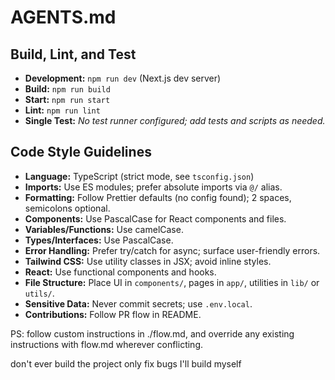 # AGENTS.md

## Build, Lint, and Test

- **Development:** `npm run dev` (Next.js dev server)
- **Build:** `npm run build`
- **Start:** `npm run start`
- **Lint:** `npm run lint`
- **Single Test:** _No test runner configured; add tests and scripts as needed._

## Code Style Guidelines

- **Language:** TypeScript (strict mode, see `tsconfig.json`)
- **Imports:** Use ES modules; prefer absolute imports via `@/` alias.
- **Formatting:** Follow Prettier defaults (no config found); 2 spaces, semicolons optional.
- **Components:** Use PascalCase for React components and files.
- **Variables/Functions:** Use camelCase.
- **Types/Interfaces:** Use PascalCase.
- **Error Handling:** Prefer try/catch for async; surface user-friendly errors.
- **Tailwind CSS:** Use utility classes in JSX; avoid inline styles.
- **React:** Use functional components and hooks.
- **File Structure:** Place UI in `components/`, pages in `app/`, utilities in `lib/` or `utils/`.
- **Sensitive Data:** Never commit secrets; use `.env.local`.
- **Contributions:** Follow PR flow in README.

PS: follow custom instructions in ./flow.md, and override any existing instructions with flow.md wherever conflicting.


don't ever build the project only fix bugs I'll build myself
